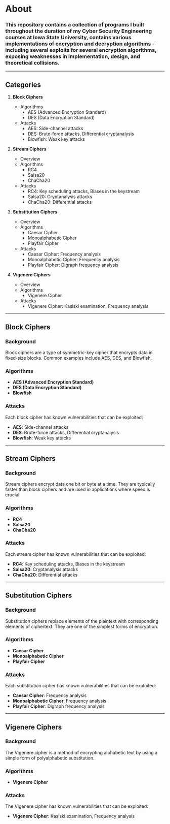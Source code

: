 # About
### This repository contains a collection of programs I built throughout the duration of my Cyber Security Engineering courses at Iowa State University, contains various implementations of encryption and decryption algorithms - including several exploits for several encryption algorithms, exposing weaknesses in implementation, design, and theoretical collisions. 
---
## Categories
1. **Block Ciphers**
   - Algorithms
     - AES (Advanced Encryption Standard)
     - DES (Data Encryption Standard)
   - Attacks
     - AES: Side-channel attacks
     - DES: Brute-force attacks, Differential cryptanalysis
     - Blowfish: Weak key attacks

2. **Stream Ciphers**
   - Overview
   - Algorithms
     - RC4
     - Salsa20
     - ChaCha20
   - Attacks
     - RC4: Key scheduling attacks, Biases in the keystream
     - Salsa20: Cryptanalysis attacks
     - ChaCha20: Differential attacks
       
3. **Substitution Ciphers**
   - Overview
   - Algorithms
     - Caesar Cipher
     - Monoalphabetic Cipher
     - Playfair Cipher
   - Attacks
     - Caesar Cipher: Frequency analysis
     - Monoalphabetic Cipher: Frequency analysis
     - Playfair Cipher: Digraph frequency analysis

4. **Vigenere Ciphers**
   - Overview
   - Algorithms
     - Vigenere Cipher
   - Attacks
     - Vigenere Cipher: Kasiski examination, Frequency analysis
---
## Block Ciphers

### Background
Block ciphers are a type of symmetric-key cipher that encrypts data in fixed-size blocks. Common examples include AES, DES, and Blowfish.

### Algorithms
- **AES (Advanced Encryption Standard)**
- **DES (Data Encryption Standard)**
- **Blowfish**

### Attacks
Each block cipher has known vulnerabilities that can be exploited:
- **AES**: Side-channel attacks
- **DES**: Brute-force attacks, Differential cryptanalysis
- **Blowfish**: Weak key attacks

---
## Stream Ciphers

### Background
Stream ciphers encrypt data one bit or byte at a time. They are typically faster than block ciphers and are used in applications where speed is crucial.

### Algorithms
- **RC4**
- **Salsa20**
- **ChaCha20**

### Attacks
Each stream cipher has known vulnerabilities that can be exploited:
- **RC4**: Key scheduling attacks, Biases in the keystream
- **Salsa20**: Cryptanalysis attacks
- **ChaCha20**: Differential attacks


---
## Substitution Ciphers

### Background
Substitution ciphers replace elements of the plaintext with corresponding elements of ciphertext. They are one of the simplest forms of encryption.

### Algorithms
- **Caesar Cipher**
- **Monoalphabetic Cipher**
- **Playfair Cipher**

### Attacks
Each substitution cipher has known vulnerabilities that can be exploited:
- **Caesar Cipher**: Frequency analysis
- **Monoalphabetic Cipher**: Frequency analysis
- **Playfair Cipher**: Digraph frequency analysis

---
## Vigenere Ciphers

### Background
The Vigenere cipher is a method of encrypting alphabetic text by using a simple form of polyalphabetic substitution.

### Algorithms
- **Vigenere Cipher**

### Attacks
The Vigenere cipher has known vulnerabilities that can be exploited:
- **Vigenere Cipher**: Kasiski examination, Frequency analysis

